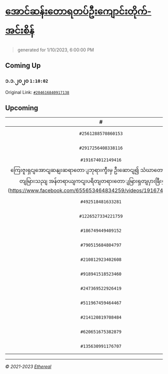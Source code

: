 # [အောင်ဆန်းတောရတပ်ဦးကျောင်းတိုက်-အင်းစိန်](https://www.facebook.com/655653464834259)

> generated for 1/10/2023, 6:00:00 PM

## Coming Up

### ၁.၁.၂၀၂၀ `1:10:02`

Original Link: [`#204616840917138`](https://www.facebook.com/655653464834259/videos/204616840917138)

## Upcoming

| # | Title | Duration | Date |
|:-----:|:------|---------:|-------------:|
| `#2561288570860153` | [၂.၁.၂၀၂၀](https://www.facebook.com/655653464834259/videos/2561288570860153) | 1:14:51 | 1/11/2023 18:00:00 |
| `#2917256408338116` | [၃.၂.၂၀၂၀](https://www.facebook.com/655653464834259/videos/2917256408338116) | 1:17:17 | 1/12/2023 18:00:00 |
| `#191674012149416` | [၂၈.၂.၂၀၂၀ 
ကြေးဇူးရှငျအောငျဆနျးဆရာတောျဘုရားကွီးမှ ဦးဆောငျ၍ သံဃာတောျအရှငျသူမွတျမြားသညျ အန်တရာယျကငျးပရိတျတရားတောျမြားရှတျပှားခြီးမွှငျ့ခွငျး](https://www.facebook.com/655653464834259/videos/191674012149416) | 1:45:15 | 1/13/2023 18:00:00 |
| `#492518481633281` | [၅.၁.၂၀၂၀](https://www.facebook.com/655653464834259/videos/492518481633281) | 1:16:45 | 1/14/2023 18:00:00 |
| `#1226527334221759` | [၆.၁.၂၀၂၀](https://www.facebook.com/655653464834259/videos/1226527334221759) | 1:19:37 | 1/15/2023 18:00:00 |
| `#186749449409152` | [၇.၁.၂၀၂၀](https://www.facebook.com/655653464834259/videos/186749449409152) | 1:14:21 | 1/16/2023 18:00:00 |
| `#790515684804797` | [၃.၁.၂၀၂၀](https://www.facebook.com/655653464834259/videos/790515684804797) | 1:13:31 | 1/17/2023 18:00:00 |
| `#210812923402608` | [၈.၁.၂၀၂၀](https://www.facebook.com/655653464834259/videos/210812923402608) | 1:26:33 | 1/18/2023 18:00:00 |
| `#918941518523460` | [၉.၁.၂၀၂၀](https://www.facebook.com/655653464834259/videos/918941518523460) | 1:27:23 | 1/19/2023 18:00:00 |
| `#247369522926419` | [၂၃.၅.၂၀၁၂](https://www.facebook.com/655653464834259/videos/247369522926419) | 1:07:38 | 1/20/2023 18:00:00 |
| `#511967459464467` | [၂၄.၅.၂၀၁၂](https://www.facebook.com/655653464834259/videos/511967459464467) | 1:20:16 | 1/21/2023 18:00:00 |
| `#214120819708484` | [၂၅.၅.၂၀၁၂](https://www.facebook.com/655653464834259/videos/214120819708484) | 53:27 | 1/22/2023 18:00:00 |
| `#620651675382879` | [၂၅.၅.၂၀၁၂](https://www.facebook.com/655653464834259/videos/620651675382879) | 1:09:58 | 1/23/2023 18:00:00 |
| `#135630991176707` | [၂၆.၅.၂၀၁၂](https://www.facebook.com/655653464834259/videos/135630991176707) | 58:38 | 1/24/2023 18:00:00 |

---

_&copy; 2021-2023 [Ethereal](https://github.com/etherealtech)_